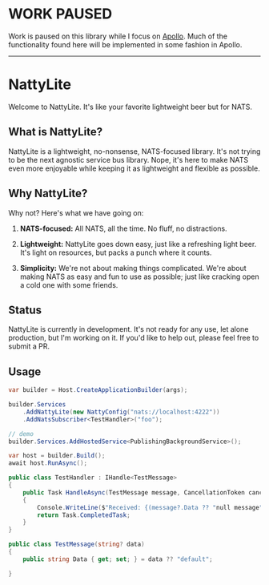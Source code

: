 # WORK PAUSED
Work is paused on this library while I focus on [Apollo](https://github.com/rickdotnet/Apollo). Much of the functionality found here will be implemented in some fashion in Apollo.

---

# NattyLite

Welcome to NattyLite. It's like your favorite lightweight beer but for NATS.

## What is NattyLite?

NattyLite is a lightweight, no-nonsense, NATS-focused library. It's not trying to be the next agnostic service bus library. Nope, it's here to make NATS even more enjoyable while keeping it as lightweight and flexible as possible.

## Why NattyLite?

Why not? Here's what we have going on:

1. **NATS-focused:** All NATS, all the time. No fluff, no distractions.
    
2. **Lightweight:** NattyLite goes down easy, just like a refreshing light beer. It's light on resources, but packs a punch where it counts.
    
3. **Simplicity:** We're not about making things complicated. We're about making NATS as easy and fun to use as possible; just like cracking open a cold one with some friends.

## Status

NattyLite is currently in development. It's not ready for any use, let alone production, but I'm working on it. If you'd like to help out, please feel free to submit a PR.

## Usage

```cs
var builder = Host.CreateApplicationBuilder(args);

builder.Services
    .AddNattyLite(new NattyConfig("nats://localhost:4222"))
    .AddNatsSubscriber<TestHandler>("foo");

// demo
builder.Services.AddHostedService<PublishingBackgroundService>();

var host = builder.Build();
await host.RunAsync();

public class TestHandler : IHandle<TestMessage>
{
    public Task HandleAsync(TestMessage message, CancellationToken cancellationToken = default)
    {
        Console.WriteLine($"Received: {(message?.Data ?? "null message")}");
        return Task.CompletedTask;
    }
}

public class TestMessage(string? data)
{
    public string Data { get; set; } = data ?? "default";

}
```
